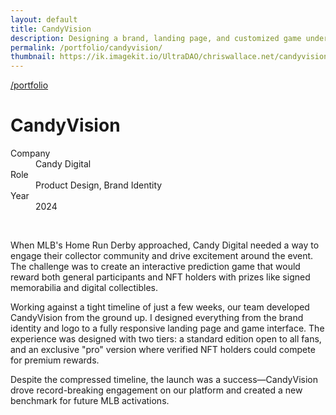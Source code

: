 ```yaml
---
layout: default
title: CandyVision
description: Designing a brand, landing page, and customized game under a rapid timeline (weeks).
permalink: /portfolio/candyvision/
thumbnail: https://ik.imagekit.io/UltraDAO/chriswallace.net/candyvision-thumbnail.png
---
```


<div class="portfolio-group-heading">
  <a class="back fade-in-element" href="/portfolio/">/portfolio</a>
  <h1 class="fade-in-element mb-3">CandyVision</h1>
  <dl class="project-list fade-in-element">
    <div>
      <dt>Company</dt>
      <dd>Candy Digital</dd>
    </div>
    <div>
      <dt>Role</dt>
      <dd>Product Design, Brand Identity</dd>
    </div>
    <div>
      <dt>Year</dt>
      <dd>2024</dd>
    </div>
  </dl>
</div>

<div class="content-container-wo mb-12">
  <picture>
    <source media="(max-width: 480px)" 
            srcset="https://ik.imagekit.io/UltraDAO/chriswallace.net/candyvision-thumbnail.png?tr=w-800,f-auto">
    <source media="(min-width: 481px)" 
            srcset="https://ik.imagekit.io/UltraDAO/chriswallace.net/candyvision-banner.png?tr=w-800,f-auto 800w,
                    https://ik.imagekit.io/UltraDAO/chriswallace.net/candyvision-banner.png?tr=w-1200,f-auto 1200w,
                    https://ik.imagekit.io/UltraDAO/chriswallace.net/candyvision-banner.png?tr=w-1600,f-auto 1600w,
                    https://ik.imagekit.io/UltraDAO/chriswallace.net/candyvision-banner.png?tr=w-2500,f-auto 2500w">
    <img src="https://ik.imagekit.io/UltraDAO/chriswallace.net/candyvision-banner.png?tr=w-2500,f-auto"
         class="fade-in-element w-full block mb-1.5" 
         alt="" 
         loading="lazy">
  </picture>
  
  <img src="https://ik.imagekit.io/UltraDAO/chriswallace.net/13.slide.png?tr=w-2500,f-auto" srcset="https://ik.imagekit.io/UltraDAO/chriswallace.net/13.slide.png?tr=w-400,f-auto 400w, https://ik.imagekit.io/UltraDAO/chriswallace.net/13.slide.png?tr=w-800,f-auto 800w, https://ik.imagekit.io/UltraDAO/chriswallace.net/13.slide.png?tr=w-1200,f-auto 1200w, https://ik.imagekit.io/UltraDAO/chriswallace.net/13.slide.png?tr=w-1600,f-auto 1600w, https://ik.imagekit.io/UltraDAO/chriswallace.net/13.slide.png?tr=w-2500,f-auto 2500w" sizes="100vw" class="fade-in-element w-full block mb-1.5" alt="" loading="lazy">
  <img src="https://ik.imagekit.io/UltraDAO/chriswallace.net/15.slide.png?tr=w-2500,f-auto" srcset="https://ik.imagekit.io/UltraDAO/chriswallace.net/15.slide.png?tr=w-400,f-auto 400w, https://ik.imagekit.io/UltraDAO/chriswallace.net/15.slide.png?tr=w-800,f-auto 800w, https://ik.imagekit.io/UltraDAO/chriswallace.net/15.slide.png?tr=w-1200,f-auto 1200w, https://ik.imagekit.io/UltraDAO/chriswallace.net/15.slide.png?tr=w-1600,f-auto 1600w, https://ik.imagekit.io/UltraDAO/chriswallace.net/15.slide.png?tr=w-2500,f-auto 2500w" sizes="100vw" class="fade-in-element w-full block" alt="" loading="lazy">
</div>

<div class="portfolio-content-wrapper">
  <p class="fade-in-element">When MLB's Home Run Derby approached, Candy Digital needed a way to engage their collector community and drive excitement around the event. The challenge was to create an interactive prediction game that would reward both general participants and NFT holders with prizes like signed memorabilia and digital collectibles.</p>

  <p class="fade-in-element">Working against a tight timeline of just a few weeks, our team developed CandyVision from the ground up. I designed everything from the brand identity and logo to a fully responsive landing page and game interface. The experience was designed with two tiers: a standard edition open to all fans, and an exclusive "pro" version where verified NFT holders could compete for premium rewards.</p>

  <p class="fade-in-element">Despite the compressed timeline, the launch was a success—CandyVision drove record-breaking engagement on our platform and created a new benchmark for future MLB activations.</p>
</div>
